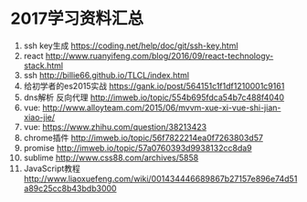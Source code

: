 # 2017学习资料汇总

1. ssh key生成
https://coding.net/help/doc/git/ssh-key.html
2. react
http://www.ruanyifeng.com/blog/2016/09/react-technology-stack.html
3. ssh
http://billie66.github.io/TLCL/index.html
4. 给初学者的es2015实战
https://gank.io/post/564151c1f1df1210001c9161
5. dns解析 反向代理 
http://imweb.io/topic/554b695fdca54b7c488f4040
6. vue:
http://www.alloyteam.com/2015/06/mvvm-xue-xi-vue-shi-jian-xiao-jie/
7. vue:
https://www.zhihu.com/question/38213423
8. chrome插件
http://imweb.io/topic/56f7822214ea0f7263803d57
9. promise
http://imweb.io/topic/57a0760393d9938132cc8da9
10. sublime 
http://www.css88.com/archives/5858
11. JavaScript教程
http://www.liaoxuefeng.com/wiki/001434446689867b27157e896e74d51a89c25cc8b43bdb3000







